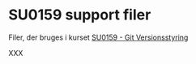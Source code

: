 # SU0159 support filer

Filer, der bruges i kurset [SU0159 - Git Versionsstyring](https://www.superusers.dk/kursus/su0159/)

XXX
